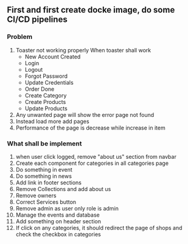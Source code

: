## First and first create docke image, do some CI/CD pipelines

### Problem

1. Toaster not working properly When toaster shall work
    - New Account Created
    - Login
    - Logout
    - Forgot Password
    - Update Credentials
    - Order Done
    - Create Category
    - Create Products
    - Update Products
2. Any unwanted page will show the error page not found 
3. Instead load more add pages
4. Performance of the page is decrease while increase in item

### What shall be implement
1. when user click logged, remove "about us" section from navbar
2. Create each component for categories in all categories page
3. Do something in event
4. Do something in news
5. Add link in footer sections
6. Remove Collections and add about us
7. Remove owners
8. Correct Services button
9. Remove admin as user only role is admin
10. Manage the events and database 
11. Add something on header section
12. If click on any categories, it should redirect the page of shops and check the checkbox in categories
